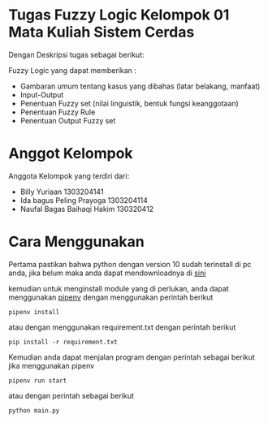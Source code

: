 
# Tugas Fuzzy Logic Kelompok 01 Mata Kuliah Sistem Cerdas
Dengan Deskripsi tugas sebagai berikut:
 
 
Fuzzy Logic yang dapat memberikan :  
* Gambaran umum tentang kasus yang dibahas (latar belakang, manfaat)
* Input-Output
* Penentuan Fuzzy set (nilai linguistik, bentuk fungsi keanggotaan)
* Penentuan Fuzzy Rule
* Penentuan Output Fuzzy set


# Anggot Kelompok
Anggota Kelompok yang terdiri dari:
* Billy Yuriaan 1303204141
* Ida bagus Peling Prayoga 1303204114
* Naufal Bagas Baihaqi Hakim 130320412

# Cara Menggunakan 
Pertama pastikan bahwa python dengan version 10 sudah terinstall di pc anda, jika belum maka anda dapat mendownloadnya di [sini](https://www.python.org/downloads/)


kemudian untuk menginstall module yang di perlukan, anda dapat menggunakan [pipenv](https://github.com/pypa/pipenv) dengan menggunakan perintah berikut
```
pipenv install
```


atau dengan menggunakan requirement.txt dengan perintah berikut
```
pip install -r requirement.txt
```


Kemudian anda dapat menjalan program dengan perintah sebagai berikut jika menggunakan pipenv
```
pipenv run start
```


atau dengan perintah sebagai berikut
```
python main.py
```
